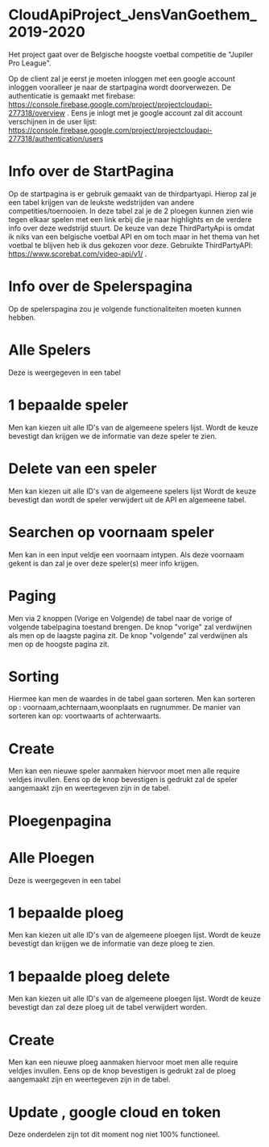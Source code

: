 # CloudApiProject_JensVanGoethem_2019-2020

Het project gaat over de Belgische hoogste voetbal competitie de "Jupiler Pro League".

Op de client zal je eerst je moeten inloggen met een google account inloggen vooralleer je naar de startpagina wordt doorverwezen.
De authenticatie is gemaakt met firebase: https://console.firebase.google.com/project/projectcloudapi-277318/overview .
Eens je inlogt met je google account zal dit account verschijnen in de user lijst: https://console.firebase.google.com/project/projectcloudapi-277318/authentication/users



# Info over de StartPagina
Op de startpagina is er gebruik gemaakt van de thirdpartyapi.
Hierop zal je een tabel krijgen van de leukste wedstrijden van andere competities/toernooien.
In deze tabel zal je de 2 ploegen kunnen zien wie tegen elkaar spelen met een link erbij die je naar highlights en de verdere info over deze wedstrijd stuurt.
De keuze van deze ThirdPartyApi is omdat ik niks van een belgische voetbal API en om toch maar in het thema van het voetbal te blijven heb ik dus gekozen voor deze.
Gebruikte ThirdPartyAPI: https://www.scorebat.com/video-api/v1/ .



# Info over de Spelerspagina
Op de spelerspagina zou je volgende functionaliteiten moeten kunnen hebben.

# Alle Spelers
Deze is weergegeven in een tabel

# 1 bepaalde speler
Men kan kiezen uit alle ID's van de algemeene spelers lijst.
Wordt de keuze bevestigt dan krijgen we de informatie van deze speler te zien.

# Delete van een speler
Men kan kiezen uit alle ID's van de algemeene spelers lijst
Wordt de keuze bevestigt dan wordt de speler verwijdert uit de API en algemeene tabel.

# Searchen op voornaam speler
Men kan in een input veldje een voornaam intypen.
Als deze voornaam gekent is dan zal je over deze speler(s) meer info krijgen.

# Paging
Men via 2 knoppen (Vorige en Volgende) de tabel naar de vorige of volgende tabelpagina toestand brengen.
De knop "vorige" zal verdwijnen als men op de laagste pagina zit.
De knop "volgende" zal verdwijnen als men op de hoogste pagina zit.

# Sorting 
Hiermee kan men de waardes in de tabel gaan sorteren.
Men kan sorteren op : voornaam,achternaam,woonplaats en rugnummer.
De manier van sorteren kan op: voortwaarts of achterwaarts.

# Create
Men kan een nieuwe speler aanmaken hiervoor moet men alle require veldjes invullen.
Eens op de knop bevestigen is gedrukt zal de speler aangemaakt zijn en weertegeven zijn in de tabel.



# Ploegenpagina

# Alle Ploegen
Deze is weergegeven in een tabel

# 1 bepaalde ploeg
Men kan kiezen uit alle ID's van de algemeene ploegen lijst.
Wordt de keuze bevestigt dan krijgen we de informatie van deze ploeg te zien.

# 1 bepaalde ploeg delete
Men kan kiezen uit alle ID's van de algemeene ploegen lijst.
Wordt de keuze bevestigt dan zal deze ploeg uit de tabel verwijdert worden.

# Create
Men kan een nieuwe ploeg aanmaken hiervoor moet men alle require veldjes invullen.
Eens op de knop bevestigen is gedrukt zal de ploeg aangemaakt zijn en weertegeven zijn in de tabel.



#  Update , google cloud en token
Deze onderdelen zijn tot dit moment nog niet 100% functioneel.
